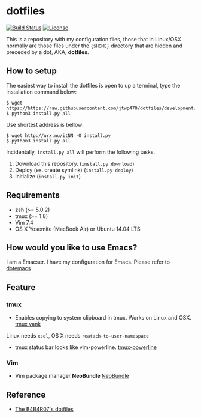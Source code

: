 # dotfiles
[![Build Status](https://travis-ci.org/jtwp470/dotfiles.svg?branch=development)](https://travis-ci.org/jtwp470/dotfiles)
[![License](http://img.shields.io/:license-mit-blue.svg)](http://jtwp470.mit-license.org/)

This is a repository with my configuration files, those that in Linux/OSX normally are those files under the ```{$HOME}``` directory that are hidden and preceded by a dot, AKA, **dotfiles**.


## How to setup

The easiest way to install the dotfiles is open to up a terminal, type the installation command below:

```
$ wget https://https://raw.githubusercontent.com/jtwp470/dotfiles/development/install.py
$ python3 install.py all
```

Use shortest address is bellow:

```
$ wget http://urx.nu/itNN -O install.py
$ python3 install.py all
```

Incidentally, ```install.py all``` will perform the following tasks.

1. Download this repository. (```install.py download```)
2. Deploy (ex. create symlink) (```install.py deploy```)
3. Initialize (```install.py init```)

## Requirements

* zsh  (>= 5.0.2)
* tmux (>= 1.8)
* Vim 7.4
* OS X Yosemite (MacBook Air) or Ubuntu 14.04 LTS

## How would you like to use Emacs?
I am a Emacser. I have my configuration for Emacs. Please refer to [dotemacs](https://github.com/jtwp470/dotemacs)

## Feature
### tmux
* Enables copying to system clipboard in tmux. Works on Linux and OSX.
[tmux yank](https://github.com/tmux-plugins/tmux-yank)

Linux needs ```xsel```, OS X needs ```reatach-to-user-namespace```
* tmux status bar looks like vim-powerline. [tmux-powerline](https://github.com/erikw/tmux-powerline)

### Vim
* Vim package manager **NeoBundle** [NeoBundle](https://github.com/Shougo/neobundle.vim)

## Reference

* [The B4B4R07's dotfiles](https://github.com/b4b4r07/dotfiles)
